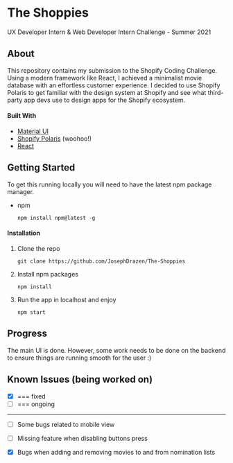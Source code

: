 # The Shoppies
 UX Developer Intern & Web Developer Intern Challenge - Summer 2021

## About

This repository contains my submission to the Shopify Coding Challenge. Using a modern framework like React, I achieved a minimalist movie database with an effortless customer experience. I decided to use Shopify Polaris to get familiar with the design system at Shopify and see what third-party app devs use to design apps for the Shopify ecosystem.

#### Built With

- [Material UI](https://material-ui.com)
- [Shopify Polaris](https://polaris.shopify.com) (woohoo!) 
- [React](https://reactjs.org)

## Getting Started 

To get this running locally you will need to have the latest npm package manager. 

* npm
    
    ```npm install npm@latest -g```
    
#### Installation 

1. Clone the repo 
     
     ```git clone https://github.com/JosephDrazen/The-Shoppies```
     
2. Install npm packages 
     
     ```npm install```
     
3. Run the app in localhost and enjoy
     
     ```npm start```

## Progress

The main UI is done. However, some work needs to be done on the backend to ensure things are running smooth for the user :) 


## Known Issues (being worked on) 

- [x] === fixed
- [ ] === ongoing 

------------------------------------------

- [ ] Some bugs related to mobile view

- [ ] Missing feature when disabling buttons press

- [x] Bugs when adding and removing movies to and from nomination lists 
